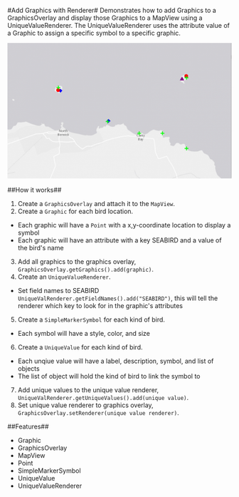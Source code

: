 #Add Graphics with Renderer#
Demonstrates how to add Graphics to a GraphicsOverlay and display those Graphics to a MapView using a UniqueValueRenderer. The UniqueValueRenderer uses the attribute value of a Graphic to assign a specific symbol to a specific graphic. 

![](AddGraphicsWithRenderer.png)

##How it works##
1. Create a `GraphicsOverlay` and attach it to the `MapView`.
2. Create a `Graphic` for each bird location.
  - Each graphic will have a `Point` with a x,y-coordinate location to display a symbol
  - Each graphic will have an attribute with a key SEABIRD and a value of the bird's name
3. Add all graphics to the graphics overlay, `GraphicsOverlay.getGraphics().add(graphic)`.
4. Create an `UniqueValueRenderer`.
  - Set field names to SEABIRD `UniqueValRenderer.getFieldNames().add("SEABIRD")`, this will tell the renderer which key to look for in the graphic's attributes
5. Create a `SimpleMarkerSymbol` for each kind of bird.
  - Each symbol will have a style, color, and size 
6. Create a `UniqueValue` for each kind of bird.
  - Each unqiue value will have a label, description, symbol, and list of objects
  - The list of object will hold the kind of bird to link the symbol to
7. Add unique values to the unique value renderer, `UniqueValRenderer.getUniqueValues().add(unique value)`.
8. Set unique value renderer to graphics overlay, `GraphicsOverlay.setRenderer(unique value renderer)`.

##Features##
- Graphic
- GraphicsOverlay
- MapView
- Point
- SimpleMarkerSymbol
- UniqueValue
- UniqueValueRenderer
